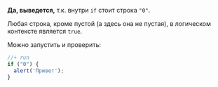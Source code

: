 **Да, выведется,** т.к. внутри `if` стоит строка `"0"`. 

Любая строка, кроме пустой (а здесь она не пустая), в логическом контексте является `true`.

Можно запустить и проверить:

```js
//+ run
if ("0") {
  alert('Привет');
}
```


